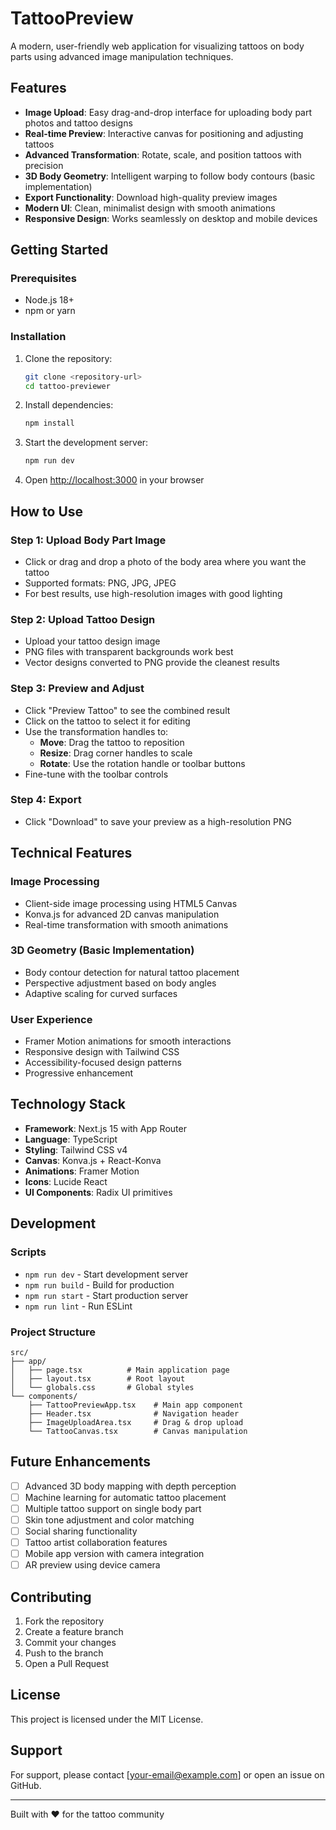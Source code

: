 # TattooPreview

A modern, user-friendly web application for visualizing tattoos on body parts using advanced image manipulation techniques.

## Features

- **Image Upload**: Easy drag-and-drop interface for uploading body part photos and tattoo designs
- **Real-time Preview**: Interactive canvas for positioning and adjusting tattoos
- **Advanced Transformation**: Rotate, scale, and position tattoos with precision
- **3D Body Geometry**: Intelligent warping to follow body contours (basic implementation)
- **Export Functionality**: Download high-quality preview images
- **Modern UI**: Clean, minimalist design with smooth animations
- **Responsive Design**: Works seamlessly on desktop and mobile devices

## Getting Started

### Prerequisites

- Node.js 18+ 
- npm or yarn

### Installation

1. Clone the repository:
   ```bash
   git clone <repository-url>
   cd tattoo-previewer
   ```

2. Install dependencies:
   ```bash
   npm install
   ```

3. Start the development server:
   ```bash
   npm run dev
   ```

4. Open [http://localhost:3000](http://localhost:3000) in your browser

## How to Use

### Step 1: Upload Body Part Image
- Click or drag and drop a photo of the body area where you want the tattoo
- Supported formats: PNG, JPG, JPEG
- For best results, use high-resolution images with good lighting

### Step 2: Upload Tattoo Design
- Upload your tattoo design image
- PNG files with transparent backgrounds work best
- Vector designs converted to PNG provide the cleanest results

### Step 3: Preview and Adjust
- Click "Preview Tattoo" to see the combined result
- Click on the tattoo to select it for editing
- Use the transformation handles to:
  - **Move**: Drag the tattoo to reposition
  - **Resize**: Drag corner handles to scale
  - **Rotate**: Use the rotation handle or toolbar buttons
- Fine-tune with the toolbar controls

### Step 4: Export
- Click "Download" to save your preview as a high-resolution PNG

## Technical Features

### Image Processing
- Client-side image processing using HTML5 Canvas
- Konva.js for advanced 2D canvas manipulation
- Real-time transformation with smooth animations

### 3D Geometry (Basic Implementation)
- Body contour detection for natural tattoo placement
- Perspective adjustment based on body angles
- Adaptive scaling for curved surfaces

### User Experience
- Framer Motion animations for smooth interactions
- Responsive design with Tailwind CSS
- Accessibility-focused design patterns
- Progressive enhancement

## Technology Stack

- **Framework**: Next.js 15 with App Router
- **Language**: TypeScript
- **Styling**: Tailwind CSS v4
- **Canvas**: Konva.js + React-Konva
- **Animations**: Framer Motion
- **Icons**: Lucide React
- **UI Components**: Radix UI primitives

## Development

### Scripts
- `npm run dev` - Start development server
- `npm run build` - Build for production
- `npm run start` - Start production server
- `npm run lint` - Run ESLint

### Project Structure
```
src/
├── app/
│   ├── page.tsx          # Main application page
│   ├── layout.tsx        # Root layout
│   └── globals.css       # Global styles
└── components/
    ├── TattooPreviewApp.tsx    # Main app component
    ├── Header.tsx              # Navigation header
    ├── ImageUploadArea.tsx     # Drag & drop upload
    └── TattooCanvas.tsx        # Canvas manipulation
```

## Future Enhancements

- [ ] Advanced 3D body mapping with depth perception
- [ ] Machine learning for automatic tattoo placement
- [ ] Multiple tattoo support on single body part
- [ ] Skin tone adjustment and color matching
- [ ] Social sharing functionality
- [ ] Tattoo artist collaboration features
- [ ] Mobile app version with camera integration
- [ ] AR preview using device camera

## Contributing

1. Fork the repository
2. Create a feature branch
3. Commit your changes
4. Push to the branch
5. Open a Pull Request

## License

This project is licensed under the MIT License.

## Support

For support, please contact [your-email@example.com] or open an issue on GitHub.

---

Built with ❤️ for the tattoo community
